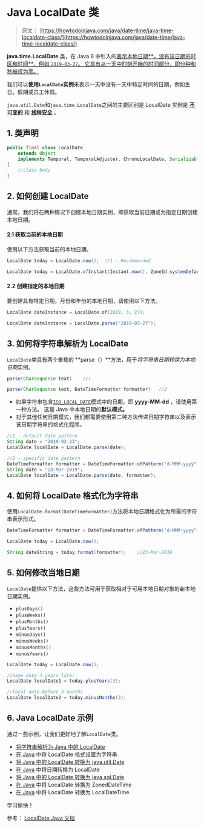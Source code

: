 # Java LocalDate 类

> 原文： [https://howtodoinjava.com/java/date-time/java-time-localdate-class/](https://howtodoinjava.com/java/date-time/java-time-localdate-class/)

**java.time.LocalDate** 类，在 Java 8 中引入的[表示本地日期**，没有该日期的时区和时间**，例如 `2019-03-27`。 它具有从一天中时刻开始的时间部分，即分钟和秒被视为零。](https://howtodoinjava.com/java8/date-and-time-api-changes-in-java-8-lambda/)

我们可以**使用`LocalDate`实例**来表示一天中没有一天中特定时间的日期，例如生日，假期或员工休假。

`java.util.Date`和`java.time.LocalDate`之间的主要区别是 LocalDate 实例是 [**不可变的**](https://howtodoinjava.com/java/basics/how-to-make-a-java-class-immutable/) 和 [**线程安全**](https://howtodoinjava.com/java/multi-threading/what-is-thread-safety/) 。

## 1\. 类声明

```java
public final class LocalDate
	extends Object
	implements Temporal, TemporalAdjuster, ChronoLocalDate, Serializable
{
	//class body
}

```

## 2\. 如何创建 LocalDate

通常，我们将在两种情况下创建本地日期实例，即获取当前日期或为指定日期创建本地日期。

#### 2.1 获取当前的本地日期

使用以下方法获取当前的本地日期。

```java
LocalDate today = LocalDate.now();	//1 - Recommended

LocalDate today = LocalDate.ofInstant(Instant.now(), ZoneId.systemDefault());	//

```

#### 2.2 创建指定的本地日期

要创建具有特定日期，月份和年份的本地日期，请使用以下方法。

```java
LocalDate dateInstance = LocalDate.of(2019, 3, 27);

LocalDate dateInstance = LocalDate.parse("2019-03-27");

```

## 3\. 如何将字符串解析为 LocalDate

`LocalDate`类具有两个重载的 **parse（）**方法，用于*将字符串日期转换为本地日期*实例。

```java
parse(CharSequence text)	//1

parse(CharSequence text, DateTimeFormatter formatter)	//2

```

*   如果字符串包含[`ISO_LOCAL_DATE`](https://docs.oracle.com/javase/8/docs/api/java/time/format/DateTimeFormatter.html#ISO_LOCAL_DATE)模式中的日期，即 **yyyy-MM-dd** ，请使用第一种方法。 这是 Java 中本地日期的**默认模式。**
*   对于其他任何日期模式，我们都需要使用第二种方法传递日期字符串以及表示该日期字符串的格式化程序。

```java
//1 - default date pattern
String date = "2019-03-23";
LocalDate localDate = LocalDate.parse(date);

//2 - specific date pattern
DateTimeFormatter formatter = DateTimeFormatter.ofPattern("d-MMM-yyyy");
String date = "23-Mar-2019";
LocalDate localDate = LocalDate.parse(date, formatter);

```

## 4\. 如何将 LocalDate 格式化为字符串

使用`LocalDate.format(DateTimeFormatter)`方法将本地日期格式化为所需的字符串表示形式。

```java
DateTimeFormatter formatter = DateTimeFormatter.ofPattern("d-MMM-yyyy");

LocalDate today = LocalDate.now();

String dateString = today.format(formatter);	//23-Mar-2019

```

## 5\. 如何修改当地日期

`LocalDate`提供以下方法，这些方法可用于获取相对于可用本地日期对象的新本地日期实例。

*   `plusDays()`
*   `plusWeeks()`
*   `plusMonths()`
*   `plusYears()`
*   `minusDays()`
*   `minusWeeks()`
*   `minusMonths()`
*   `minusYears()`

```java
LocalDate today = LocalDate.now();

//Same date 3 years later
LocalDate localDate1 = today.plusYears(3);	

//local date before 3 months
LocalDate localDate2 = today.minusMonths(3);

```

## 6\. Java LocalDate 示例

通过一些示例，让我们更好地了解`LocalDate`类。

*   [将字符串解析为 Java 中的 LocalDate](https://howtodoinjava.com/java/date-time/localdate-parse-string/)
*   [在 Java](https://howtodoinjava.com/java/date-time/localdate-format-example/) 中将 LocalDate 格式设置为字符串
*   [将 Java 中的 LocalDate 转换为 java.util.Date](https://howtodoinjava.com/java/date-time/localdate-to-date/)
*   [在 Java](https://howtodoinjava.com/java/date-time/localdate-to-date/) 中将日期转换为 LocalDate
*   [将 Java 中的 LocalDate 转换为 java.sql.Date](https://howtodoinjava.com/java/date-time/localdate-to-sql-date/)
*   [在 Java](https://howtodoinjava.com/java/date-time/localdate-zoneddatetime-conversion/) 中将 LocalDate 转换为 ZonedDateTime
*   [在 Java](https://howtodoinjava.com/java/date-time/localdate-localdatetime-conversions/) 中将 LocalDate 转换为 LocalDateTime

学习愉快！

参考： [LocalDate Java 文档](https://docs.oracle.com/javase/8/docs/api/java/time/LocalDate.html)